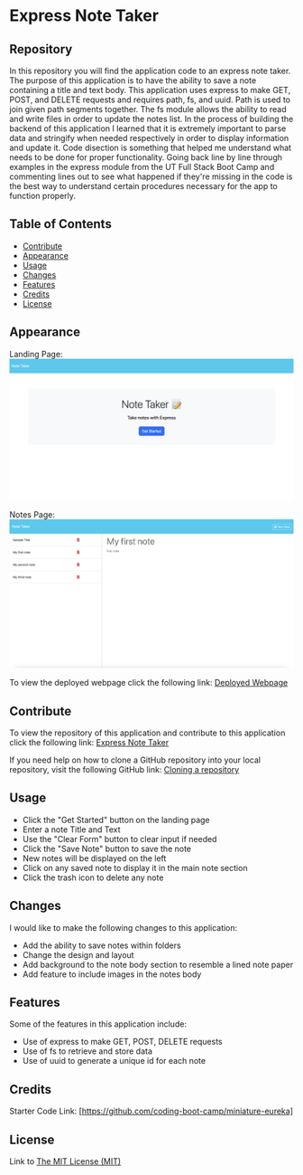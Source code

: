 # Express Note Taker

## Repository

In this repository you will find the application code to an express note taker. The purpose of this application is to have the ability to save a note containing a title and text body. This application uses express to make GET, POST, and DELETE requests and requires path, fs, and uuid. Path is used to join given path segments together. The fs module allows the ability to read and write files in order to update the notes list. In the process of building the backend of this application I learned that it is extremely important to parse data and stringify when needed respectively in order to display information and update it. Code disection is something that helped me understand what needs to be done for proper functionality. Going back line by line through examples in the express module from the UT Full Stack Boot Camp and commenting lines out to see what happened if they're missing in the code is the best way to understand certain procedures necessary for the app to function properly. 

## Table of Contents

- [Contribute](#contribute)
- [Appearance](#appearance)
- [Usage](#usage)
- [Changes](#changes)
- [Features](#features)
- [Credits](#credits)
- [License](#license)

## Appearance

Landing Page:
    ![Landing Page](/images/note-landing.png)

Notes Page:
    ![Notes Page](/images/notes.png)

To view the deployed webpage click the following link: [Deployed Webpage](https://mansilla-express-note-taker-095a92239421.herokuapp.com/)

## Contribute

To view the repository of this application and contribute to this application click the following link:  [Express Note Taker](https://github.com/lmansilla92/express-note-taker)

If you need help on how to clone a GitHub repository into your local repository, visit the following GitHub link: [Cloning a repository](https://docs.github.com/en/repositories/creating-and-managing-repositories/cloning-a-repository) 

## Usage

- Click the "Get Started" button on the landing page
- Enter a note Title and Text
- Use the "Clear Form" button to clear input if needed
- Click the "Save Note" button to save the note
- New notes will be displayed on the left 
- Click on any saved note to display it in the main note section
- Click the trash icon to delete any note

## Changes

I would like to make the following changes to this application:

- Add the ability to save notes within folders 
- Change the design and layout
- Add background to the note body section to resemble a lined note paper
- Add feature to include images in the notes body

## Features

Some of the features in this application include:

- Use of express to make GET, POST, DELETE requests
- Use of fs to retrieve and store data
- Use of uuid to generate a unique id for each note

## Credits

Starter Code Link: [https://github.com/coding-boot-camp/miniature-eureka]

## License

Link to [The MIT License (MIT)](https://github.com/lmansilla92/express-note-taker/blob/main/LICENSE)